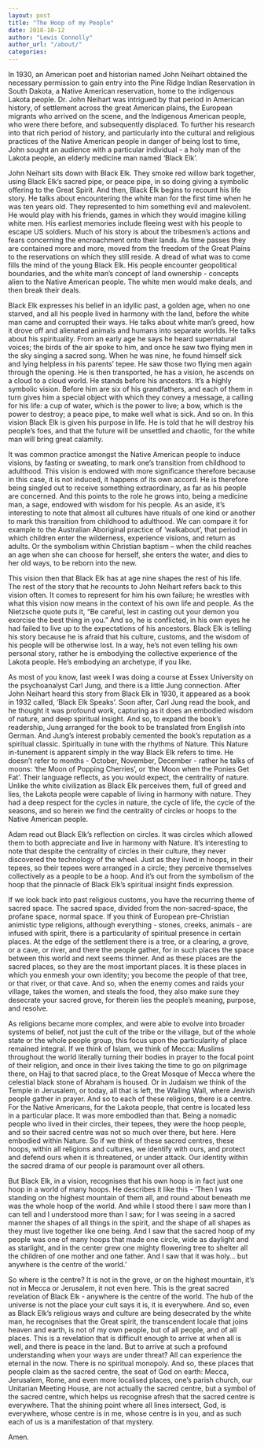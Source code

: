 ```yaml
---
layout: post
title: "The Hoop of my People"
date: 2018-10-12
author: "Lewis Connolly"
author_url: "/about/"
categories:
---
```


In 1930, an American poet and historian named John Neihart obtained the necessary permission to gain entry into the Pine Ridge Indian Reservation in South Dakota, a Native American reservation, home to the indigenous Lakota people. Dr. John Neihart was intrigued by that period in American history, of settlement across the great American plains, the European migrants who arrived on the scene, and the Indigenous American people, who were there before, and subsequently displaced. To further his research into that rich period of history, and particularly into the cultural and religious practices of the Native American people in danger of being lost to time, John sought an audience with a particular individual - a holy man of the Lakota people, an elderly medicine man named ‘Black Elk’.

John Neihart sits down with Black Elk. They smoke red willow bark together, using Black Elk’s sacred pipe, or peace pipe, in so doing giving a symbolic offering to the Great Spirit. And then, Black Elk begins to recount his life story. He talks about encountering the white man for the first time when he was ten years old. They represented to him something evil and malevolent. He would play with his friends, games in which they would imagine killing white men. His earliest memories include fleeing west with his people to escape US soldiers. Much of his story is about the tribesmen’s actions and fears concerning the encroachment onto their lands. As time passes they are contained more and more, moved from the freedom of the Great Plains to the reservations on which they still reside. A dread of what was to come fills the mind of the young Black Elk. His people encounter geopolitical boundaries, and the white man’s concept of land ownership - concepts alien to the Native American people. The white men would make deals, and then break their deals.

Black Elk expresses his belief in an idyllic past, a golden age, when no one starved, and all his people lived in harmony with the land, before the white man came and corrupted their ways. He talks about white man’s greed, how it drove off and alienated animals and humans into separate worlds. He talks about his spirituality. From an early age he says he heard supernatural voices; the birds of the air spoke to him, and once he saw two flying men in the sky singing a sacred song. When he was nine, he found himself sick and lying helpless in his parents’ tepee. He saw those two flying men again through the opening. He is then transported, he has a vision, he ascends on a cloud to a cloud world. He stands before his ancestors. It’s a highly symbolic vision. Before him are six of his grandfathers, and each of them in turn gives him a special object with which they convey a message, a calling for his life: a cup of water, which is the power to live; a bow, which is the power to destroy; a peace pipe, to make well what is sick. And so on. In this vision Black Elk is given his purpose in life. He is told that he will destroy his people’s foes, and that the future will be unsettled and chaotic, for the white man will bring great calamity.

It was common practice amongst the Native American people to induce visions, by fasting or sweating, to mark one’s transition from childhood to adulthood. This vision is endowed with more significance therefore because in this case, it is not induced, it happens of its own accord. He is therefore being singled out to receive something extraordinary, as far as his people are concerned. And this points to the role he grows into, being a medicine man, a sage, endowed with wisdom for his people. As an aside, it’s interesting to note that almost all cultures have rituals of one kind or another to mark this transition from childhood to adulthood. We can compare it for example to the Australian Aboriginal practice of ‘walkabout’, that period in which children enter the wilderness, experience visions, and return as adults. Or the symbolism within Christian baptism – when the child reaches an age when she can choose for herself, she enters the water, and dies to her old ways, to be reborn into the new.

This vision then that Black Elk has at age nine shapes the rest of his life. The rest of the story that he recounts to John Neihart refers back to this vision often. It comes to represent for him his own failure; he wrestles with what this vision now means in the context of his own life and people. As the Nietzsche quote puts it, “Be careful, lest in casting out your demon you exorcise the best thing in you.” And so, he is conflicted, in his own eyes he had failed to live up to the expectations of his ancestors. Black Elk is telling his story because he is afraid that his culture, customs, and the wisdom of his people will be otherwise lost. In a way, he’s not even telling his own personal story, rather he is embodying the collective experience of the Lakota people. He’s embodying an archetype, if you like.

As most of you know, last week I was doing a course at Essex University on the psychoanalyst Carl Jung, and there is a little Jung connection. After John Neihart heard this story from Black Elk in 1930, it appeared as a book in 1932 called, ‘Black Elk Speaks’. Soon after, Carl Jung read the book, and he thought it was profound work, capturing as it does an embodied wisdom of nature, and deep spiritual insight. And so, to expand the book’s readership, Jung arranged for the book to be translated from English into German. And Jung’s interest probably cemented the book’s reputation as a spiritual classic. Spiritually in tune with the rhythms of Nature. This Nature in-tunement is apparent simply in the way Black Elk refers to time. He doesn’t refer to months - October, November, December - rather he talks of moons: ‘the Moon of Popping Cherries’, or ‘the Moon when the Ponies Get Fat’. Their language reflects, as you would expect, the centrality of nature. Unlike the white civilization as Black Elk perceives them, full of greed and lies, the Lakota people were capable of living in harmony with nature. They had a deep respect for the cycles in nature, the cycle of life, the cycle of the seasons, and so herein we find the centrality of circles or hoops to the Native American people.

Adam read out Black Elk’s reflection on circles. It was circles which allowed them to both appreciate and live in harmony with Nature. It’s interesting to note that despite the centrality of circles in their culture, they never discovered the technology of the wheel. Just as they lived in hoops, in their tepees, so their tepees were arranged in a circle; they perceive themselves collectively as a people to be a hoop. And it’s out from the symbolism of the hoop that the pinnacle of Black Elk’s spiritual insight finds expression.

If we look back into past religious customs, you have the recurring theme of sacred space. The sacred space, divided from the non-sacred-space, the profane space, normal space. If you think of European pre-Christian animistic type religions, although everything - stones, creeks, animals - are infused with spirit, there is a particularity of spiritual presence in certain places. At the edge of the settlement there is a tree, or a clearing, a grove, or a cave, or river, and there the people gather, for in such places the space between this world and next seems thinner. And as these places are the sacred places, so they are the most important places. It is these places in which you enmesh your own identity; you become the people of that tree, or that river, or that cave. And so, when the enemy comes and raids your village, takes the women, and steals the food, they also make sure they desecrate your sacred grove, for therein lies the people’s meaning, purpose, and resolve.

As religions became more complex, and were able to evolve into broader systems of belief, not just the cult of the tribe or the village, but of the whole state or the whole people group, this focus upon the particularity of place remained integral. If we think of Islam, we think of Mecca: Muslims throughout the world literally turning their bodies in prayer to the focal point of their religion, and once in their lives taking the time to go on pilgrimage there, on Hajj to that sacred place, to the Great Mosque of Mecca where the celestial black stone of Abraham is housed. Or in Judaism we think of the Temple in Jerusalem, or today, all that is left, the Wailing Wall, where Jewish people gather in prayer. And so to each of these religions, there is a centre. For the Native Americans, for the Lakota people, that centre is located less in a particular place. It was more embodied than that. Being a nomadic people who lived in their circles, their tepees, they were the hoop people, and so their sacred centre was not so much over there, but here. Here embodied within Nature. So if we think of these sacred centres, these hoops, within all religions and cultures, we identify with ours, and protect and defend ours when it is threatened, or under attack. Our identity within the sacred drama of our people is paramount over all others.

But Black Elk, in a vision, recognises that his own hoop is in fact just one hoop in a world of many hoops. He describes it like this - ‘Then I was standing on the highest mountain of them all, and round about beneath me was the whole hoop of the world. And while I stood there I saw more than I can tell and I understood more than I saw; for I was seeing in a sacred manner the shapes of all things in the spirit, and the shape of all shapes as they must live together like one being. And I saw that the sacred hoop of my people was one of many hoops that made one circle, wide as daylight and as starlight, and in the center grew one mighty flowering tree to shelter all the children of one mother and one father. And I saw that it was holy… but anywhere is the centre of the world.’

So where is the centre? It is not in the grove, or on the highest mountain, it’s not in Mecca or Jerusalem, it not even here. This is the great sacred revelation of Black Elk - anywhere is the centre of the world. The hub of the universe is not the place your cult says it is, it is everywhere. And so, even as Black Elk’s religious ways and culture are being desecrated by the white man, he recognises that the Great spirit, the transcendent locale that joins heaven and earth, is not of my own people, but of all people, and of all places. This is a revelation that is difficult enough to arrive at when all is well, and there is peace in the land. But to arrive at such a profound understanding when your ways are under threat? All can experience the eternal in the now. There is no spiritual monopoly. And so, these places that people claim as the sacred centre, the seat of God on earth: Mecca, Jerusalem, Rome, and even more localised places, one’s parish church, our Unitarian Meeting House, are not actually the sacred centre, but a symbol of the sacred centre, which helps us recognise afresh that the sacred centre is everywhere. That the shining point where all lines intersect, God, is everywhere, whose centre is in me, whose centre is in you, and as such each of us is a manifestation of that mystery.

Amen.